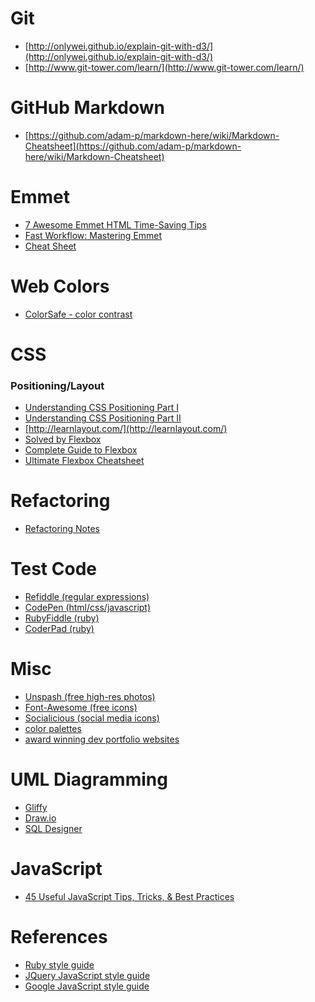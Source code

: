 # Git
- [http://onlywei.github.io/explain-git-with-d3/](http://onlywei.github.io/explain-git-with-d3/)
- [http://www.git-tower.com/learn/](http://www.git-tower.com/learn/)

# GitHub Markdown
- [https://github.com/adam-p/markdown-here/wiki/Markdown-Cheatsheet](https://github.com/adam-p/markdown-here/wiki/Markdown-Cheatsheet)

# Emmet
- [7 Awesome Emmet HTML Time-Saving Tips](http://designshack.net/articles/css/7-awesome-emmet-html-time-saving-tips/)
- [Fast Workflow: Mastering Emmet](http://www.sitepoint.com/faster-workflow-mastering-emmet-part-2/)
- [Cheat Sheet](http://docs.emmet.io/cheat-sheet/)

# Web Colors
- [ColorSafe - color contrast](https://medium.com/salesforce-ux/accessible-interface-design-d80e95cbb2c1)

# CSS
### Positioning/Layout
- [Understanding CSS Positioning Part I](http://kilianvalkhof.com/2008/css-xhtml/understanding-css-positioning-part-1/)
- [Understanding CSS Positioning Part II](http://kilianvalkhof.com/2008/css-xhtml/understanding-css-positioning-part-2/)
- [http://learnlayout.com/](http://learnlayout.com/)
- [Solved by Flexbox](http://philipwalton.github.io/solved-by-flexbox/)
- [Complete Guide to Flexbox](http://css-tricks.com/snippets/css/a-guide-to-flexbox/)
- [Ultimate Flexbox Cheatsheet](http://www.sketchingwithcss.com/samplechapter/cheatsheet.html)

# Refactoring
- [Refactoring Notes](http://ghendry.net/refactor.html)

# Test Code
- [Refiddle (regular expressions)](http://refiddle.com/)
- [CodePen (html/css/javascript)](http://codepen.io/)
- [RubyFiddle (ruby)](http://rubyfiddle.com/)
- [CoderPad (ruby)](https://coderpad.io/)

# Misc
- [Unspash (free high-res photos)](https://unsplash.com/)
- [Font-Awesome (free icons)](http://fortawesome.github.io/Font-Awesome/icons/)
- [Socialicious (social media icons)](http://shalinguyen.github.io/socialicious/)
- [color palettes](http://www.colourlovers.com/palettes/most-loved/all-time/meta)
- [award winning dev portfolio websites](http://www.awwwards.com/websites/portfolio/)

# UML Diagramming
- [Gliffy](http://www.gliffy.com)
- [Draw.io](https://www.draw.io/)
- [SQL Designer](https://socrates.devbootcamp.com/sql)

# JavaScript
- [45 Useful JavaScript Tips, Tricks, & Best
  Practices](http://modernweb.com/2013/12/23/45-useful-javascript-tips-tricks-and-best-practices/)

# References
- [Ruby style guide](https://github.com/styleguide/ruby)
- [JQuery JavaScript style guide](http://contribute.jquery.org/style-guide/js/)
- [Google JavaScript style
  guide](https://google-styleguide.googlecode.com/svn/trunk/javascriptguide.xml)
 
